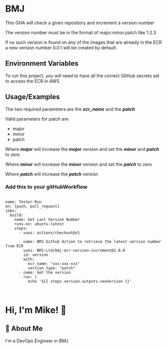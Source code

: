 
# BMJ

This GHA will check a given repository and increment a version number

The version number must be in the format of major.minor.patch like 1.2.3

If no such version is found on any of the images that are already in the ECR a new version number 0.0.1 
will be created by default.




## Environment Variables

To run this project, you will need to have all the correct GitHub secrets set to access the ECR in AWS


## Usage/Examples

The two required parameters are the ***ecr_name*** and the ***patch***

Valid parameters for patch are 
* major
* minor
* patch

Where ***major*** will increase the ***major*** version and set the ***minor*** and ***patch*** to zero

Where ***minor*** will increase the ***minor*** version and set the ***patch*** to zero

Where ***patch*** will increase the ***patch*** version

### Add this to your gitHubWorkflow


```

name: Tester-Run
on: [push, pull_request]
jobs:
  build:
    name: Get Last Version Number
    runs-on: ubuntu-latest
    steps:
      - uses: actions/checkout@v1

      - name: BMJ Github Action to retrieve the latest version number from ECR
        uses: BMJ-Ltd/bmj-ecr-version-increment@1.0.0
        id: version
        with:
          ecr_name: "xxx-xxx-xxx"
          version_type: "patch"
      - name: Get the version
        run: |
          echo '${{ steps.version.outputs.newVersion }}'



```


# Hi, I'm Mike! 👋


## 🚀 About Me
I'm a DevOps Engineer in BMJ
